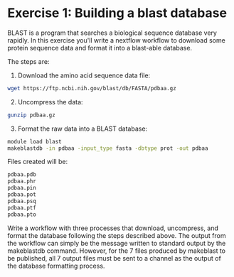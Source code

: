 # Exercise 1: Building a blast database

BLAST is a program that searches a biological sequence database very rapidly.
In this exercise you'll write a nextflow workflow to download some protein 
sequence data and format it into a blast-able database.

The steps are:

1. Download the amino acid sequence data file:
```bash
wget https://ftp.ncbi.nih.gov/blast/db/FASTA/pdbaa.gz
```

2. Uncompress the data:
```bash
gunzip pdbaa.gz
```

3. Format the raw data into a BLAST database:
```bash
module load blast
makeblastdb -in pdbaa -input_type fasta -dbtype prot -out pdbaa
```

Files created will be:
```bash
pdbaa.pdb
pdbaa.phr
pdbaa.pin
pdbaa.pot
pdbaa.psq
pdbaa.ptf
pdbaa.pto
```

Write a workflow with three processes that download, uncompress, and format
the database following the steps described above. The output from the
workflow can simply be the message written to standard output by the 
makeblastdb command. However, for the 7 files produced by makeblast to be
published, all 7 output files must be sent to a channel as the output of
the database formatting process.

